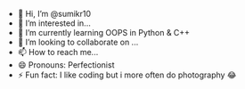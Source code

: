 - 👋 Hi, I’m @sumikr10
- 👀 I’m interested in...
- 🌱 I’m currently learning OOPS in Python & C++
- 💞️ I’m looking to collaborate on ...
- 📫 How to reach me...
- 😄 Pronouns: Perfectionist 
- ⚡ Fun fact: I like coding but i more often do photography 😂

<!---
sumikr10/sumikr10 is a ✨ special ✨ repository because its `README.md` (this file) appears on your GitHub profile.
You can click the Preview link to take a look at your changes.
--->
